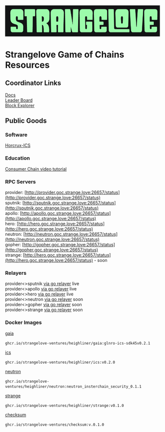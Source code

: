 ![Strangelove logo](sl.png)
# Strangelove Game of Chains Resources
## Coordinator Links
[Docs](https://github.com/hyphacoop/ics-testnets/tree/main/game-of-chains-2022)  
[Leader Board](https://interchainsecurity.dev/game-of-chains-2022)  
[Block Explorer](https://provider-explorer.goc.earthball.xyz/)

## Public Goods

### Software
[Horcrux-ICS](https://github.com/strangelove-ventures/horcrux/pull/122)  

### Education
[Consumer Chain video tutorial](https://www.youtube.com/watch?v=npoIZacWxRw&lc=UgzU_OmWojDgSvQn48J4AaABAg)  

### RPC Servers
provider: [http://provider.goc.strange.love:26657/status](http://provider.goc.strange.love:26657/status)  
sputnik: [http://sputnik.goc.strange.love:26657/status](http://sputnik.goc.strange.love:26657/status)  
apollo: [http://apollo.goc.strange.love:26657/status](http://apollo.goc.strange.love:26657/status)   
hero: [http://hero.goc.strange.love:26657/status](http://hero.goc.strange.love:26657/status)  
neutron: [http://neutron.goc.strange.love:26657/status](http://neutron.goc.strange.love:26657/status)  
gopher: [http://gopher.goc.strange.love:26657/status](http://gopher.goc.strange.love:26657/status)  
strange: [http://hero.goc.strange.love:26657/status](http://hero.goc.strange.love:26657/status) - soon  

### Relayers
provider<>sputnik  [via go relayer](https://github.com/cosmos/relayer) live  
provider<>apollo [via go relayer](https://github.com/cosmos/relayer) live  
provider<>hero [via go relayer](https://github.com/cosmos/relayer) live  
provider<>neutron [via go relayer](https://github.com/cosmos/relayer) soon  
provider<>gopher [via go relayer](https://github.com/cosmos/relayer) soon  
provider<>strange [via go relayer](https://github.com/cosmos/relayer) soon  

### Docker Images
[gaia](https://github.com/strangelove-ventures/heighliner/pkgs/container/heighliner%2Fgaia)  

`ghcr.io/strangelove-ventures/heighliner/gaia:glnro-ics-sdk45v0.2.1`  

[ics](https://github.com/strangelove-ventures/heighliner/pkgs/container/heighliner%2Fics)  

`ghcr.io/strangelove-ventures/heighliner/ics:v0.2.0`

[neutron](https://github.com/strangelove-ventures/heighliner/pkgs/container/heighliner%2Fneutron/52584490?tag=neutron_insterchain_security_0.1.1)  

`ghcr.io/strangelove-ventures/heighliner/neutron:neutron_insterchain_security_0.1.1`

[strange](https://github.com/strangelove-ventures/heighliner/pkgs/container/heighliner%2Fstrange)  

`ghcr.io/strangelove-ventures/heighliner/strange:v0.1.0`

[checksum](https://github.com/orgs/strangelove-ventures/packages/container/package/checksum)  

`ghcr.io/strangelove-ventures/checksum:v.0.1.0`
